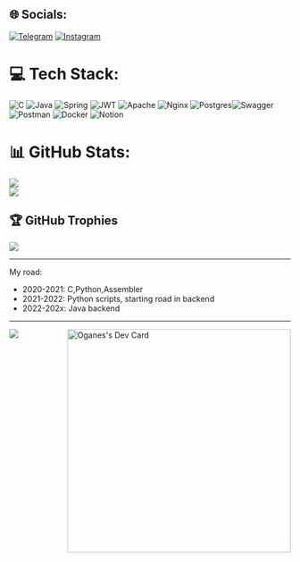 

 
## 🌐 Socials:
[![Telegram](https://img.shields.io/badge/-telegram-red?color=white&logo=telegram&logoColor=black)](https://t.me/ogbozoyan) [![Instagram](https://img.shields.io/badge/Instagram-%23E4405F.svg?logo=Instagram&logoColor=white)](https://instagram.com/ogbozoyan_13)


# 💻 Tech Stack:
![C](https://img.shields.io/badge/c-%2300599C.svg?style=for-the-badge&logo=c&logoColor=white) ![Java](https://img.shields.io/badge/java-%23ED8B00.svg?style=for-the-badge&logo=java&logoColor=white) ![Spring](https://img.shields.io/badge/spring-%236DB33F.svg?style=for-the-badge&logo=spring&logoColor=white) ![JWT](https://img.shields.io/badge/JWT-black?style=for-the-badge&logo=JSON%20web%20tokens)  ![Apache](https://img.shields.io/badge/apache-%23D42029.svg?style=for-the-badge&logo=apache&logoColor=white) ![Nginx](https://img.shields.io/badge/nginx-%23009639.svg?style=for-the-badge&logo=nginx&logoColor=white) ![Postgres](https://img.shields.io/badge/postgres-%23316192.svg?style=for-the-badge&logo=postgresql&logoColor=white)![Swagger](https://img.shields.io/badge/-Swagger-%23Clojure?style=for-the-badge&logo=swagger&logoColor=white) ![Postman](https://img.shields.io/badge/Postman-FF6C37?style=for-the-badge&logo=postman&logoColor=white) ![Docker](https://img.shields.io/badge/docker-%230db7ed.svg?style=for-the-badge&logo=docker&logoColor=white) ![Notion](https://img.shields.io/badge/Notion-%23000000.svg?style=for-the-badge&logo=notion&logoColor=white) 




# 📊 GitHub Stats:
![](https://github-readme-stats.vercel.app/api?username=ogbozoyan&theme=dark&hide_border=false&include_all_commits=true&count_private=true)<br/>
![](https://github-readme-streak-stats.herokuapp.com/?user=ogbozoyan&theme=dark&hide_border=false)<br/>


## 🏆 GitHub Trophies
![](https://github-profile-trophy.vercel.app/?username=ogbozoyan&theme=radical&no-frame=false&no-bg=true&margin-w=4)

---
My road:
  - 2020-2021: C,Python,Assembler
  - 2021-2022: Python scripts, starting road in backend
  - 2022-202x: Java backend
---
<a href="https://app.daily.dev/ogbozoyan" style="float:right"><img src="https://api.daily.dev/devcards/118bd310caff4655bf774a13686cb95c.png?r=w2u" width="400" alt="Oganes's Dev Card" style="float:right"/></a>
[![](https://visitcount.itsvg.in/api?id=ogbozoyan&icon=1&color=1)](https://visitcount.itsvg.in)



